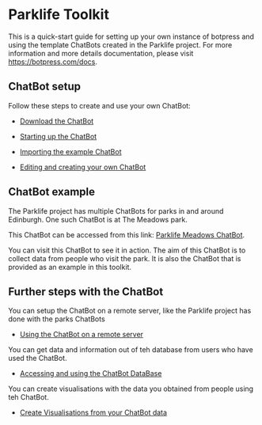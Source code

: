 # Parklife Toolkit

This is a quick-start guide for setting up your own instance of botpress and using the template ChatBots created in the Parklife project.
For more information and more details documentation, please visit https://botpress.com/docs.

## ChatBot setup

Follow these steps to create and use your own ChatBot:

* [Download the ChatBot](Setup.md)

* [Starting up the ChatBot](Starting%20the%20ChatBot.md)

* [Importing the example ChatBot](Importing%20the%20ChatBots.md)

* [Editing and creating your own ChatBot](Editing%20and%20Creating%20a%20ChatBot)

## ChatBot example

The Parklife project has multiple ChatBots for parks in and around Edinburgh. One such ChatBot is at The Meadows park.

This ChatBot can be accessed from this link: [Parklife Meadows ChatBot](http://edinburghoutdoors.org.uk:3000/lite/parklife-meadows/?m=channel-web&v=Fullscreen).

You can visit this ChatBot to see it in action. The aim of this ChatBot is to collect data from people who visit the park. It is also the ChatBot that is provided as an example in this toolkit.

## Further steps with the ChatBot

You can setup the ChatBot on a remote server, like the Parklife project has done with the parks ChatBots

* [Using the ChatBot on a remote server](Remote%20Server.md)

You can get data and information out of teh database from users who have used the ChatBot.

* [Accessing and using the ChatBot DataBase](The%20Database.md)

You can create visualisations with the data you obtained from people using teh ChatBot.

* [Create Visualisations from your ChatBot data](Visualisations.md)
